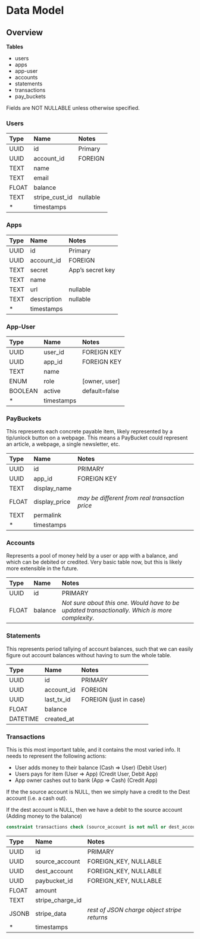 Data Model
==========

Overview
--------

**Tables**

* users
* apps
* app-user
* accounts
* statements
* transactions
* pay_buckets


Fields are NOT NULLABLE unless otherwise specified.

### Users

| Type | Name | Notes |
|:--|:--|:--|
| UUID | id | Primary |
| UUID | account_id | FOREIGN |
| TEXT | name ||
| TEXT | email ||
| FLOAT | balance ||
| TEXT | stripe_cust_id | nullable |
| * | timestamps ||

### Apps

| Type | Name | Notes |
|:--|:--|:--|
| UUID | id | Primary |
| UUID | account_id | FOREIGN |
| TEXT | secret | App’s secret key|
| TEXT | name ||
| TEXT | url | nullable |
| TEXT | description | nullable |
| * | timestamps ||

### App-User

| Type | Name | Notes |
|:--|:--|:--|
| UUID | user_id | FOREIGN KEY|
| UUID | app_id | FOREIGN KEY|
| TEXT | name ||
| ENUM | role | [owner, user] |
| BOOLEAN | active | default=false |
| * | timestamps ||

### PayBuckets

This represents each concrete payable item, likely represented by a tip/unlock button on a webpage. This means a PayBucket could represent an article, a webpage, a single newsletter, etc.

| Type | Name | Notes |
|:--|:--|:--|
| UUID | id | PRIMARY |
| UUID | app_id | FOREIGN KEY |
| TEXT | display_name ||
| FLOAT | display_price | *may be different from real transaction price*|
| TEXT | permalink ||
| * | timestamps ||

### Accounts

Represents a pool of money held by a user or app with a balance, and which can be debited or credited. Very basic table now, but this is likely more extensible in the future.

| Type | Name | Notes |
|:--|:--|:--|
| UUID | id | PRIMARY |
| FLOAT | balance | *Not sure about this one. Would have to be updated transactionally. Which is more complexity.* |

### Statements

This represents period tallying of account balances, such that we can easily figure out account balances without having to sum the whole table.

| Type | Name | Notes |
|:--|:--|:--|
| UUID | id | PRIMARY |
| UUID | account_id | FOREIGN |
| UUID | last_tx_id | FOREIGN (just in case)|
| FLOAT | balance ||
| DATETIME | created_at ||	




### Transactions

This is this most important table, and it contains the most varied info. It needs to represent the following actions:

- User adds money to their balance (Cash => User) (Debit User)
- Users pays for item (User => App) (Credit User, Debit App)
- App owner cashes out to bank (App => Cash) (Credit App)

If the the source account is NULL, then we simply have a credit to the Dest account (i.e. a cash out).

If the dest account is NULL, then we have a debit to the source account (Adding money to the balance)

```sql
constraint transactions check (source_account is not null or dest_account is not null)
```

| Type | Name | Notes |
|:--|:--|:--|
| UUID | id | PRIMARY |
| UUID | source_account | FOREIGN_KEY, NULLABLE |
| UUID | dest_account | FOREIGN_KEY, NULLABLE |
| UUID | paybucket_id | FOREIGN_KEY, NULLABLE |
| FLOAT | amount ||
| TEXT | stripe_charge_id||
| JSONB | stripe_data| *rest of JSON charge object stripe returns*|
| * | timestamps ||
